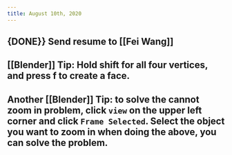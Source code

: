 ```yaml
---
title: August 10th, 2020
---
```


## {DONE}} Send resume to [[Fei Wang]]

## [[Blender]] Tip: Hold shift for all four vertices, and press f to create a face.

## Another [[Blender]] Tip: to solve the cannot zoom in problem, click `view` on the upper left corner and click `Frame Selected`. Select the object you want to zoom in when doing the above, you can solve the problem.
